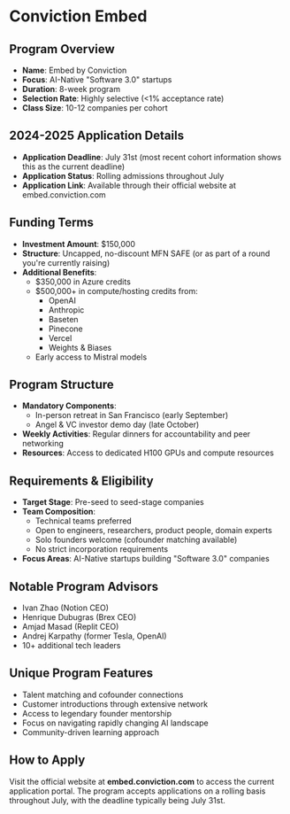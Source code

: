 # Conviction Embed

## Program Overview
- **Name**: Embed by Conviction
- **Focus**: AI-Native "Software 3.0" startups
- **Duration**: 8-week program
- **Selection Rate**: Highly selective (<1% acceptance rate)
- **Class Size**: 10-12 companies per cohort

## 2024-2025 Application Details
- **Application Deadline**: July 31st (most recent cohort information shows this as the current deadline)
- **Application Status**: Rolling admissions throughout July
- **Application Link**: Available through their official website at embed.conviction.com

## Funding Terms
- **Investment Amount**: $150,000
- **Structure**: Uncapped, no-discount MFN SAFE (or as part of a round you're currently raising)
- **Additional Benefits**:
  - $350,000 in Azure credits
  - $500,000+ in compute/hosting credits from:
    - OpenAI
    - Anthropic
    - Baseten
    - Pinecone
    - Vercel
    - Weights & Biases
  - Early access to Mistral models

## Program Structure
- **Mandatory Components**:
  - In-person retreat in San Francisco (early September)
  - Angel & VC investor demo day (late October)
- **Weekly Activities**: Regular dinners for accountability and peer networking
- **Resources**: Access to dedicated H100 GPUs and compute resources

## Requirements & Eligibility
- **Target Stage**: Pre-seed to seed-stage companies
- **Team Composition**: 
  - Technical teams preferred
  - Open to engineers, researchers, product people, domain experts
  - Solo founders welcome (cofounder matching available)
  - No strict incorporation requirements
- **Focus Areas**: AI-Native startups building "Software 3.0" companies

## Notable Program Advisors
- Ivan Zhao (Notion CEO)
- Henrique Dubugras (Brex CEO)
- Amjad Masad (Replit CEO)
- Andrej Karpathy (former Tesla, OpenAI)
- 10+ additional tech leaders

## Unique Program Features
- Talent matching and cofounder connections
- Customer introductions through extensive network
- Access to legendary founder mentorship
- Focus on navigating rapidly changing AI landscape
- Community-driven learning approach

## How to Apply
Visit the official website at **embed.conviction.com** to access the current application portal. The program accepts applications on a rolling basis throughout July, with the deadline typically being July 31st.